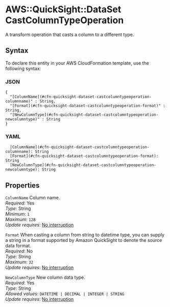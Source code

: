 # AWS::QuickSight::DataSet CastColumnTypeOperation<a name="aws-properties-quicksight-dataset-castcolumntypeoperation"></a>

A transform operation that casts a column to a different type\.

## Syntax<a name="aws-properties-quicksight-dataset-castcolumntypeoperation-syntax"></a>

To declare this entity in your AWS CloudFormation template, use the following syntax:

### JSON<a name="aws-properties-quicksight-dataset-castcolumntypeoperation-syntax.json"></a>

```
{
  "[ColumnName](#cfn-quicksight-dataset-castcolumntypeoperation-columnname)" : String,
  "[Format](#cfn-quicksight-dataset-castcolumntypeoperation-format)" : String,
  "[NewColumnType](#cfn-quicksight-dataset-castcolumntypeoperation-newcolumntype)" : String
}
```

### YAML<a name="aws-properties-quicksight-dataset-castcolumntypeoperation-syntax.yaml"></a>

```
  [ColumnName](#cfn-quicksight-dataset-castcolumntypeoperation-columnname): String
  [Format](#cfn-quicksight-dataset-castcolumntypeoperation-format): String
  [NewColumnType](#cfn-quicksight-dataset-castcolumntypeoperation-newcolumntype): String
```

## Properties<a name="aws-properties-quicksight-dataset-castcolumntypeoperation-properties"></a>

`ColumnName`  <a name="cfn-quicksight-dataset-castcolumntypeoperation-columnname"></a>
Column name\.  
*Required*: Yes  
*Type*: String  
*Minimum*: `1`  
*Maximum*: `128`  
*Update requires*: [No interruption](https://docs.aws.amazon.com/AWSCloudFormation/latest/UserGuide/using-cfn-updating-stacks-update-behaviors.html#update-no-interrupt)

`Format`  <a name="cfn-quicksight-dataset-castcolumntypeoperation-format"></a>
When casting a column from string to datetime type, you can supply a string in a format supported by Amazon QuickSight to denote the source data format\.  
*Required*: No  
*Type*: String  
*Maximum*: `32`  
*Update requires*: [No interruption](https://docs.aws.amazon.com/AWSCloudFormation/latest/UserGuide/using-cfn-updating-stacks-update-behaviors.html#update-no-interrupt)

`NewColumnType`  <a name="cfn-quicksight-dataset-castcolumntypeoperation-newcolumntype"></a>
New column data type\.  
*Required*: Yes  
*Type*: String  
*Allowed values*: `DATETIME | DECIMAL | INTEGER | STRING`  
*Update requires*: [No interruption](https://docs.aws.amazon.com/AWSCloudFormation/latest/UserGuide/using-cfn-updating-stacks-update-behaviors.html#update-no-interrupt)